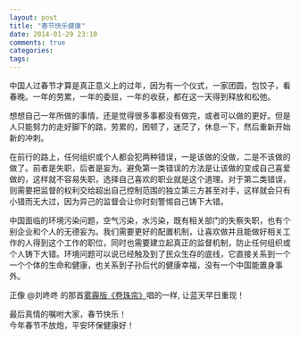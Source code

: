 ```yaml
---
layout: post
title: "春节快乐健康"
date: 2014-01-29 23:10
comments: true
categories: 
tags: 
---
```

中国人过春节才算是真正意义上的过年，因为有一个仪式，一家团圆，包饺子，看春晚。一年的劳累，一年的委屈，一年的收获，都在这一天得到释放和松弛。  

想想自己一年所做的事情，还是觉得很多事都没有做完，或者可以做的更好。但是人只能努力的走好脚下的路，劳累的，困顿了，迷茫了，休息一下，然后重新开始新的冲刺。  

在前行的路上，任何组织或个人都会犯两种错误，一是该做的没做，二是不该做的做了。前者是失职，后者是妄为。避免第一类错误的方法是让该做的变成自己喜爱做的，这样就不容易失职，选择自己喜欢的职业就是这个道理。对于第二类错误，则需要把监督的权利交给超出自己控制范围的独立第三方甚至对手，这样就会只有小错而无大过，因为异己的监督会让你时刻警惕自己铸下大错。  

中国面临的环境污染问题，空气污染，水污染，既有相关部门的失察失职，也有个别企业和个人的无德妄为。我们需要更好的配置机制，让喜欢做并且能做好相关工作的人得到这个工作的职位，同时也需要建立起真正的监督机制，防止任何组织或个人铸下大错。环境问题可以说已经触及到了民众生存的底线，它直接关系到一个一个个体的生命和健康，也关系到子孙后代的健康幸福，没有一个中国能置身事外。  

正像 @刘咚咚 的那首[雾霾版《卷珠帘》](http://video.sina.com.cn/p/news/c/v/2014-01-21/005063419313.html)唱的一样, 让蓝天早日重现！  

最后真情的嘱咐大家，春节快乐！  
今年春节不放炮，平安环保健康好！  